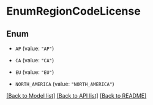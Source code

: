 # EnumRegionCodeLicense

## Enum


* `AP` (value: `"AP"`)

* `CA` (value: `"CA"`)

* `EU` (value: `"EU"`)

* `NORTH_AMERICA` (value: `"NORTH_AMERICA"`)


[[Back to Model list]](../README.md#documentation-for-models) [[Back to API list]](../README.md#documentation-for-api-endpoints) [[Back to README]](../README.md)


